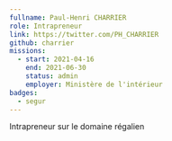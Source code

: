 ```yaml
---
fullname: Paul-Henri CHARRIER
role: Intrapreneur
link: https://twitter.com/PH_CHARRIER
github: charrier
missions:
  - start: 2021-04-16
    end: 2021-06-30
    status: admin
    employer: Ministère de l'intérieur
badges:
  - segur
---
```


Intrapreneur sur le domaine régalien 
